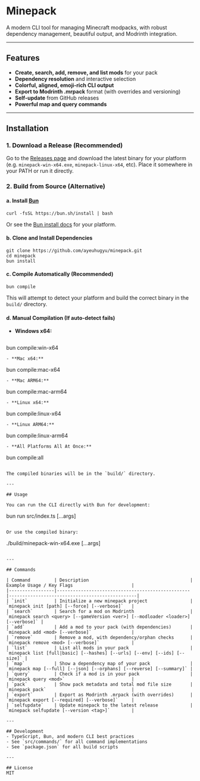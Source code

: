 # Minepack

A modern CLI tool for managing Minecraft modpacks, with robust dependency management, beautiful output, and Modrinth integration.

---

## Features
- **Create, search, add, remove, and list mods** for your pack
- **Dependency resolution** and interactive selection
- **Colorful, aligned, emoji-rich CLI output**
- **Export to Modrinth .mrpack** format (with overrides and versioning)
- **Self-update** from GitHub releases
- **Powerful map and query commands**

---

## Installation

### 1. Download a Release (Recommended)

Go to the [Releases page](https://github.com/ayeuhugyu/minepack/releases) and download the latest binary for your platform (e.g. `minepack-win-x64.exe`, `minepack-linux-x64`, etc). Place it somewhere in your PATH or run it directly.

### 2. Build from Source (Alternative)

#### a. Install [Bun](https://bun.sh/)

```
curl -fsSL https://bun.sh/install | bash
```

Or see the [Bun install docs](https://bun.sh/docs/installation) for your platform.

#### b. Clone and Install Dependencies

```
git clone https://github.com/ayeuhugyu/minepack.git
cd minepack
bun install
```

#### c. Compile Automatically (Recommended)

```
bun compile
```

This will attempt to detect your platform and build the correct binary in the `build/` directory.

#### d. Manual Compilation (If auto-detect fails)

- **Windows x64:**
  ```
bun compile:win-x64
  ```
- **Mac x64:**
  ```
bun compile:mac-x64
  ```
- **Mac ARM64:**
  ```
bun compile:mac-arm64
  ```
- **Linux x64:**
  ```
bun compile:linux-x64
  ```
- **Linux ARM64:**
  ```
bun compile:linux-arm64
  ```
- **All Platforms All At Once:**
  ```
bun compile:all
  ```

The compiled binaries will be in the `build/` directory.

---

## Usage

You can run the CLI directly with Bun for development:

```
bun run src/index.ts <command> [...args]
```

Or use the compiled binary:

```
./build/minepack-win-x64.exe <command> [...args]
```

---

## Commands

| Command         | Description                                      | Example Usage / Key Flags                      |
|-----------------|--------------------------------------------------|------------------------------------------------|
| `init`          | Initialize a new minepack project                | `minepack init [path] [--force] [--verbose]`   |
| `search`        | Search for a mod on Modrinth                     | `minepack search <query> [--gameVersion <ver>] [--modloader <loader>] [--verbose]` |
| `add`           | Add a mod to your pack (with dependencies)       | `minepack add <mod> [--verbose]`               |
| `remove`        | Remove a mod, with dependency/orphan checks      | `minepack remove <mod> [--verbose]`            |
| `list`          | List all mods in your pack                       | `minepack list [full|basic] [--hashes] [--urls] [--env] [--ids] [--size]` |
| `map`           | Show a dependency map of your pack               | `minepack map [--full] [--json] [--orphans] [--reverse] [--summary]` |
| `query`         | Check if a mod is in your pack                   | `minepack query <mod>`                         |
| `pack`          | Show pack metadata and total mod file size       | `minepack pack`                                |
| `export`        | Export as Modrinth .mrpack (with overrides)      | `minepack export [--required] [--verbose]`     |
| `selfupdate`    | Update minepack to the latest release            | `minepack selfupdate [--version <tag>]`        |

---

## Development
- TypeScript, Bun, and modern CLI best practices
- See `src/commands/` for all command implementations
- See `package.json` for all build scripts

---

## License
MIT
